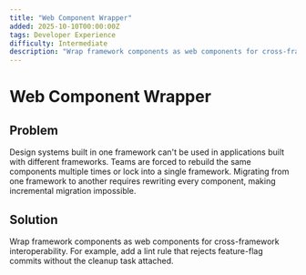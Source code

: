 ```yaml
---
title: "Web Component Wrapper"
added: 2025-10-10T00:00:00Z
tags: Developer Experience
difficulty: Intermediate
description: "Wrap framework components as web components for cross-framework interoperability."
---
```

# Web Component Wrapper

## Problem

Design systems built in one framework can't be used in applications built with different frameworks. Teams are forced to rebuild the same components multiple times or lock into a single framework. Migrating from one framework to another requires rewriting every component, making incremental migration impossible.

## Solution

Wrap framework components as web components for cross-framework interoperability. For example, add a lint rule that rejects feature-flag commits without the cleanup task attached.
